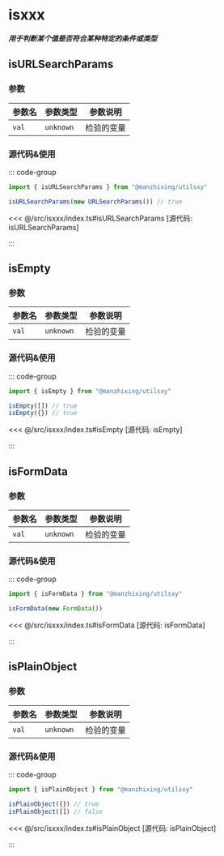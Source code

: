 
# isxxx

**_用于判断某个值是否符合某种特定的条件或类型_**

## isURLSearchParams

### 参数

| 参数名   | 参数类型 | 参数说明       |
| -------- | -------- | -------------- |
| `val` | `unknown`    | 检验的变量 |

### 源代码&使用

::: code-group

```ts [使用]
import { isURLSearchParams } from "@manzhixing/utilsxy"

isURLSearchParams(new URLSearchParams()) // true
```

<<< @/src/isxxx/index.ts#isURLSearchParams [源代码: isURLSearchParams]

:::

## isEmpty

### 参数

| 参数名   | 参数类型 | 参数说明       |
| -------- | -------- | -------------- |
| `val` | `unknown`    | 检验的变量 |

### 源代码&使用

::: code-group

```ts [使用]
import { isEmpty } from "@manzhixing/utilsxy"

isEmpty([]) // true
isEmpty({}) // true
```

<<< @/src/isxxx/index.ts#isEmpty [源代码: isEmpty]

:::

## isFormData

### 参数

| 参数名   | 参数类型 | 参数说明       |
| -------- | -------- | -------------- |
| `val` | `unknown`    | 检验的变量 |

### 源代码&使用

::: code-group

```ts [使用]
import { isFormData } from "@manzhixing/utilsxy"

isFormData(new FormData())
```

<<< @/src/isxxx/index.ts#isFormData [源代码: isFormData]

:::

## isPlainObject

### 参数

| 参数名   | 参数类型 | 参数说明       |
| -------- | -------- | -------------- |
| `val` | `unknown`    | 检验的变量 |

### 源代码&使用

::: code-group

```ts [使用]
import { isPlainObject } from "@manzhixing/utilsxy"

isPlainObject({}) // true
isPlainObject([]) // false

```

<<< @/src/isxxx/index.ts#isPlainObject [源代码: isPlainObject]

:::
